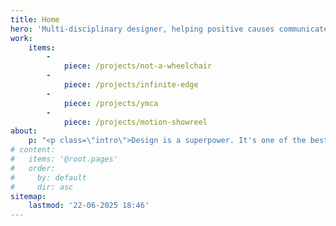 ```yaml
---
title: Home
hero: 'Multi-disciplinary designer, helping positive causes communicate visually.'
work:
    items:
        -
            piece: /projects/not-a-wheelchair
        -
            piece: /projects/infinite-edge
        -
            piece: /projects/ymca
        -
            piece: /projects/motion-showreel
about:
    p: "<p class=\"intro\">Design is a superpower. It's one of the best tools we have to unite people and change the world.</p>\n<p class=\"intro\">I build authentic visual identities to empower businesses that the world needs to succeed.</p>"
# content:
#   items: '@root.pages'
#   order:
#     by: default
#     dir: asc
sitemap:
    lastmod: '22-06-2025 18:46'
---
```


